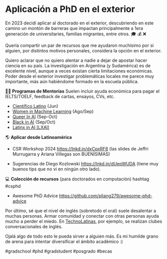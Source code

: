 # Aplicación a PhD en el exterior

En 2023 decidí aplicar al doctorado en el exterior, descubriendo en este camino un montón de barreras que impactan principalmente a 1era generación de universitaries, familias migrantes, entre otros. 🎓 💰 ❌ 

Quería compartir un par de recursos que me ayudaron muchísimo por si alguien, por distintos motivos personales, considera la opción en el exterior. 

Quiero aclarar que no quiero alentar a nadie a dejar de apostar hacer ciencia en su país. La investigación en Argentina (y Sudamérica) es de excelente nivel, aunque a veces existan cierta limitaciones económicas. Poder desde el exterior investigar problemáticas locales me parece muy importante, más aún habiéndome formado en la escuela pública.

👩‍🏫 **Programas de Mentorías**
Suelen incluir ayuda económica para pagar el IELTS/TOELF, feedback de cartas, ensayos, CVs, etc. 

- [Científico Latino](https://www.cientificolatino.com/gsmi) (Jun)
- [Women in Machine Learning](https://sites.google.com/view/wimlmentorship2023/home/call-for-participation?authuser=0) (Ago/Sep)
- [Queer In AI](https://www.queerinai.com/grad-app-aid) (Sep-Oct)
- [Black in AI](https://www.blackinai.org/our-work/emerging-leaders-in-ai-elai-grad-prep-program)  (Sep/Oct)
- [Latinx in AI (LXAI)](https://www.latinxinai.org/mentorship-program)

🌎 **Aplicar desde Latinoamérica**

- CSR Workshop 2024 https://lnkd.in/dxCpxRF8 (las slides de Jeffri Murrugarra y Ariana Villegas son BUENÍSIMAS)

- Sugerencias de Diego Kozlowski https://lnkd.in/dUepWUDA (tiene muy buenos tips que no vi en ningún otro lado).

💻 **Colección de recursos** (para doctorados en computación) hashtag #csphd

- Awesome PhD Advice https://github.com/pliang279/awesome-phd-advice
  
Por último, sé que el nivel de inglés (sobretodo el oral) suele desalentar a muchas personas. Armar comunidad y conectar con otras personas ayuda mucho a perder el miedo. En [TechnoLatinas](https://technolatinas.org), por ejemplo, se realizan clubes conversacionales de inglés.

Ojalá algo de todo esto le pueda sirver a alguien más. Es mi humilde grano de arena para intentar diversificar el ámbito académico :) 


#gradschool #phd #gradstudent #posgrado #becas
